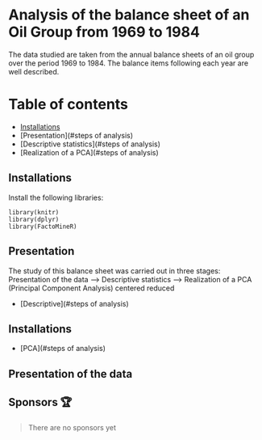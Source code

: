 # Analysis of the balance sheet of an Oil Group from 1969 to 1984 
The data studied are taken from the annual balance sheets of an oil group over the period 1969 to 1984. 
The balance items following each year are well described.

# Table of contents
- [Installations](#install)
- [Presentation](#steps of analysis)
- [Descriptive statistics](#steps of analysis)
- [Realization of a PCA](#steps of analysis)


<h2 id="install">Installations</h2>
Install the following libraries:

```
library(knitr)
library(dplyr)
library(FactoMineR)
```

<h2 id="install">Presentation</h2>

The study of this balance sheet was carried out in three stages:
	Presentation of the data --> Descriptive statistics --> Realization of a PCA (Principal Component Analysis) centered reduced




- [Descriptive](#steps of analysis)
<h2 id="install">Installations</h2>

- [PCA](#steps of analysis)



<h2 id="install">Presentation of the data</h2>



<h2 id="sponsors">

Sponsors 🏆

</h2>

> There are no sponsors yet



